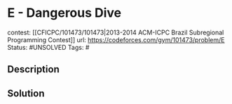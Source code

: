 # E - Dangerous Dive

contest: [[CFICPC/101473/101473|2013-2014 ACM-ICPC Brazil Subregional Programming Contest]]
url: https://codeforces.com/gym/101473/problem/E
Status: #UNSOLVED
Tags: #

## Description

## Solution

